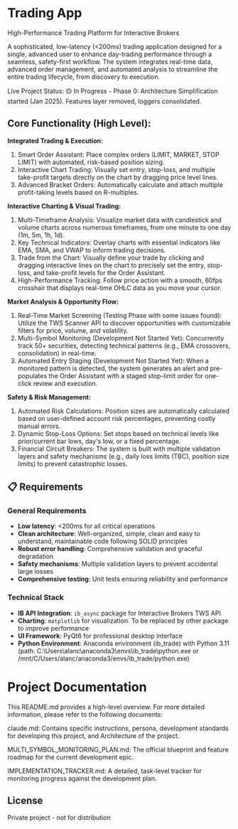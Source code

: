 # Trading App

High-Performance Trading Platform for Interactive Brokers

A sophisticated, low-latency (<200ms) trading application designed for a single, advanced user to enhance day-trading performance through a seamless, safety-first workflow. The system integrates real-time data, advanced order management, and automated analysis to streamline the entire trading lifecycle, from discovery to execution.

Live Project Status: 🟡 In Progress - Phase 0: Architecture Simplification started (Jan 2025). Features layer removed, loggers consolidated.

## Core Functionality (High Level):

**Integrated Trading & Execution:**
1. Smart Order Assistant: Place complex orders (LIMIT, MARKET, STOP LIMIT) with automated, risk-based position sizing.
2. Interactive Chart Trading: Visually set entry, stop-loss, and multiple take-profit targets directly on the chart by dragging price level lines.
3. Advanced Bracket Orders: Automatically calculate and attach multiple profit-taking levels based on R-multiples.

**Interactive Charting & Visual Trading:**
1. Multi-Timeframe Analysis: Visualize market data with candlestick and volume charts across numerous timeframes, from one minute to one day (1m, 5m, 1h, 1d).
2. Key Technical Indicators: Overlay charts with essential indicators like EMA, SMA, and VWAP to inform trading decisions.
3. Trade from the Chart: Visually define your trade by clicking and dragging interactive lines on the chart to precisely set the entry, stop-loss, and take-profit levels for the Order Assistant.
4. High-Performance Tracking: Follow price action with a smooth, 60fps crosshair that displays real-time OHLC data as you move your cursor.

**Market Analysis & Opportunity Flow:**
1. Real-Time Market Screening (Testing Phase with some issues found): Utilize the TWS Scanner API to discover opportunities with customizable filters for price, volume, and volatility.
2. Multi-Symbol Monitoring (Development Not Started Yet): Concurrently track 50+ securities, detecting technical patterns (e.g., EMA crossovers, consolidation) in real-time.
3. Automated Entry Staging (Development Not Started Yet): When a monitored pattern is detected, the system generates an alert and pre-populates the Order Assistant with a staged stop-limit order for one-click review and execution.

**Safety & Risk Management:**
1. Automated Risk Calculations: Position sizes are automatically calculated based on user-defined account risk percentages, preventing costly manual errors.
2. Dynamic Stop-Loss Options: Set stops based on technical levels like prior/current bar lows, day's low, or a fixed percentage.
3. Financial Circuit Breakers: The system is built with multiple validation layers and safety mechanisms (e.g., daily loss limits (TBC), position size limits) to prevent catastrophic losses.


## 📋 Requirements

### General Requirements
- **Low latency**: <200ms for all critical operations
- **Clean architecture**: Well-organized, simple, clean and easy to understand, maintainable code following SOLID principles
- **Robust error handling**: Comprehensive validation and graceful degradation
- **Safety mechanisms**: Multiple validation layers to prevent accidental large losses
- **Comprehensive testing**: Unit tests ensuring reliability and performance

### Technical Stack
- **IB API Integration**: `ib_async` package for Interactive Brokers TWS API
- **Charting**: `matplotlib` for visualization. To be replaced by other package to improve performance
- **UI Framework**: PyQt6 for professional desktop interface
- **Python Environment**: Anaconda environment (ib_trade) with Python 3.11 (path: C:\Users\alanc\anaconda3\envs\ib_trade\python.exe or /mnt/C/Users/alanc/anaconda3/envs/ib_trade/python.exe)


# Project Documentation
This README.md provides a high-level overview. For more detailed information, please refer to the following documents:

claude.md: Contains specific instructions, persona, development standards for developing this project, and Architecture of the project.

MULTI_SYMBOL_MONITORING_PLAN.md: The official blueprint and feature roadmap for the current development epic.

IMPLEMENTATION_TRACKER.md: A detailed, task-level tracker for monitoring progress against the development plan.


## License

Private project - not for distribution